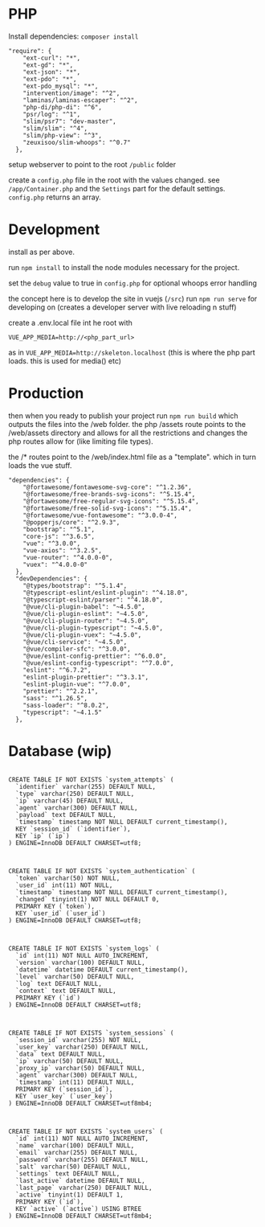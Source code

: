 # PHP
Install dependencies:
`composer install`

```
"require": {
    "ext-curl": "*",
    "ext-gd": "*",
    "ext-json": "*",
    "ext-pdo": "*",
    "ext-pdo_mysql": "*",
    "intervention/image": "^2",
    "laminas/laminas-escaper": "^2",
    "php-di/php-di": "^6",
    "psr/log": "^1",
    "slim/psr7": "dev-master",
    "slim/slim": "^4",
    "slim/php-view": "^3",
    "zeuxisoo/slim-whoops": "^0.7"
  },
```

setup webserver to point to the root `/public` folder 

create a `config.php` file in the root with the values changed. see `/app/Container.php` and the `Settings` part for the default settings. `config.php` returns an array. 

# Development  

install as per above. 

run `npm install` to install the node modules necessary for the project. 

set the `debug` value to true in `config.php` for optional whoops error handling 

the concept here is to develop the site in vuejs (`/src`) run `npm run serve` for developing on (creates a developer server with live reloading n stuff) 

create a .env.local file int he root with
```
VUE_APP_MEDIA=http://<php_part_url> 
```
as in `VUE_APP_MEDIA=http://skeleton.localhost` (this is where the php part loads. this is used for media() etc)

# Production

then when you ready to publish your project run `npm run build` which outputs the files into the /web folder. the php /assets route points to the /web/assets directory and allows for all the restrictions and changes the php routes allow for (like limiting file types). 

the /* routes point to the /web/index.html file as a "template". which in turn loads the vue stuff. 


``` 
"dependencies": {
    "@fortawesome/fontawesome-svg-core": "^1.2.36",
    "@fortawesome/free-brands-svg-icons": "^5.15.4",
    "@fortawesome/free-regular-svg-icons": "^5.15.4",
    "@fortawesome/free-solid-svg-icons": "^5.15.4",
    "@fortawesome/vue-fontawesome": "^3.0.0-4",
    "@popperjs/core": "^2.9.3",
    "bootstrap": "^5.1",
    "core-js": "^3.6.5",
    "vue": "^3.0.0",
    "vue-axios": "^3.2.5",
    "vue-router": "^4.0.0-0",
    "vuex": "^4.0.0-0"
  },
  "devDependencies": {
    "@types/bootstrap": "^5.1.4",
    "@typescript-eslint/eslint-plugin": "^4.18.0",
    "@typescript-eslint/parser": "^4.18.0",
    "@vue/cli-plugin-babel": "~4.5.0",
    "@vue/cli-plugin-eslint": "~4.5.0",
    "@vue/cli-plugin-router": "~4.5.0",
    "@vue/cli-plugin-typescript": "~4.5.0",
    "@vue/cli-plugin-vuex": "~4.5.0",
    "@vue/cli-service": "~4.5.0",
    "@vue/compiler-sfc": "^3.0.0",
    "@vue/eslint-config-prettier": "^6.0.0",
    "@vue/eslint-config-typescript": "^7.0.0",
    "eslint": "^6.7.2",
    "eslint-plugin-prettier": "^3.3.1",
    "eslint-plugin-vue": "^7.0.0",
    "prettier": "^2.2.1",
    "sass": "^1.26.5",
    "sass-loader": "^8.0.2",
    "typescript": "~4.1.5"
  },
```



# Database (wip)

```

CREATE TABLE IF NOT EXISTS `system_attempts` (
  `identifier` varchar(255) DEFAULT NULL,
  `type` varchar(250) DEFAULT NULL,
  `ip` varchar(45) DEFAULT NULL,
  `agent` varchar(300) DEFAULT NULL,
  `payload` text DEFAULT NULL,
  `timestamp` timestamp NOT NULL DEFAULT current_timestamp(),
  KEY `session_id` (`identifier`),
  KEY `ip` (`ip`)
) ENGINE=InnoDB DEFAULT CHARSET=utf8;



CREATE TABLE IF NOT EXISTS `system_authentication` (
  `token` varchar(50) NOT NULL,
  `user_id` int(11) NOT NULL,
  `timestamp` timestamp NOT NULL DEFAULT current_timestamp(),
  `changed` tinyint(1) NOT NULL DEFAULT 0,
  PRIMARY KEY (`token`),
  KEY `user_id` (`user_id`)
) ENGINE=InnoDB DEFAULT CHARSET=utf8;



CREATE TABLE IF NOT EXISTS `system_logs` (
  `id` int(11) NOT NULL AUTO_INCREMENT,
  `version` varchar(100) DEFAULT NULL,
  `datetime` datetime DEFAULT current_timestamp(),
  `level` varchar(50) DEFAULT NULL,
  `log` text DEFAULT NULL,
  `context` text DEFAULT NULL,
  PRIMARY KEY (`id`)
) ENGINE=InnoDB DEFAULT CHARSET=utf8;



CREATE TABLE IF NOT EXISTS `system_sessions` (
  `session_id` varchar(255) NOT NULL,
  `user_key` varchar(250) DEFAULT NULL,
  `data` text DEFAULT NULL,
  `ip` varchar(50) DEFAULT NULL,
  `proxy_ip` varchar(50) DEFAULT NULL,
  `agent` varchar(300) DEFAULT NULL,
  `timestamp` int(11) DEFAULT NULL,
  PRIMARY KEY (`session_id`),
  KEY `user_key` (`user_key`)
) ENGINE=InnoDB DEFAULT CHARSET=utf8mb4;



CREATE TABLE IF NOT EXISTS `system_users` (
  `id` int(11) NOT NULL AUTO_INCREMENT,
  `name` varchar(100) DEFAULT NULL,
  `email` varchar(255) DEFAULT NULL,
  `password` varchar(255) DEFAULT NULL,
  `salt` varchar(50) DEFAULT NULL,
  `settings` text DEFAULT NULL,
  `last_active` datetime DEFAULT NULL,
  `last_page` varchar(250) DEFAULT NULL,
  `active` tinyint(1) DEFAULT 1,
  PRIMARY KEY (`id`),
  KEY `active` (`active`) USING BTREE
) ENGINE=InnoDB DEFAULT CHARSET=utf8mb4;
```